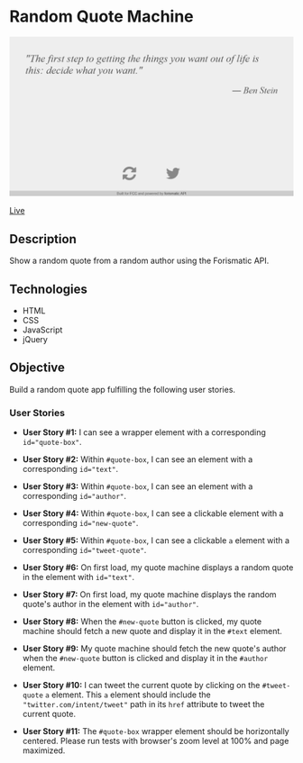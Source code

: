 # Random Quote Machine

![Random Quote Machine (jQuery)](screenshot.png)

[Live](https://jjnilton.github.io/freecodecamp-projects/front-end-libraries-development/random-quote-machine-jquery/dist)

## Description

Show a random quote from a random author using the Forismatic API.

## Technologies

- HTML
- CSS
- JavaScript
- jQuery

## Objective

Build a random quote app fulfilling the following user stories.

### User Stories

- **User Story #1:** I can see a wrapper element with a corresponding `id="quote-box"`.

- **User Story #2:** Within `#quote-box`, I can see an element with a corresponding `id="text"`.

- **User Story #3:** Within `#quote-box`, I can see an element with a corresponding `id="author"`.

- **User Story #4:** Within `#quote-box`, I can see a clickable element with a corresponding `id="new-quote"`.

- **User Story #5:** Within `#quote-box`, I can see a clickable `a` element with a corresponding `id="tweet-quote"`.

- **User Story #6:** On first load, my quote machine displays a random quote in the element with `id="text"`.

- **User Story #7:** On first load, my quote machine displays the random quote's author in the element with `id="author"`.

- **User Story #8:** When the `#new-quote` button is clicked, my quote machine should fetch a new quote and display it in the `#text` element.

- **User Story #9:** My quote machine should fetch the new quote's author when the `#new-quote` button is clicked and display it in the `#author` element.

- **User Story #10:** I can tweet the current quote by clicking on the `#tweet-quote` `a` element. This `a` element should include the `"twitter.com/intent/tweet"` path in its `href` attribute to tweet the current quote.

- **User Story #11:** The `#quote-box` wrapper element should be horizontally centered. Please run tests with browser's zoom level at 100% and page maximized.